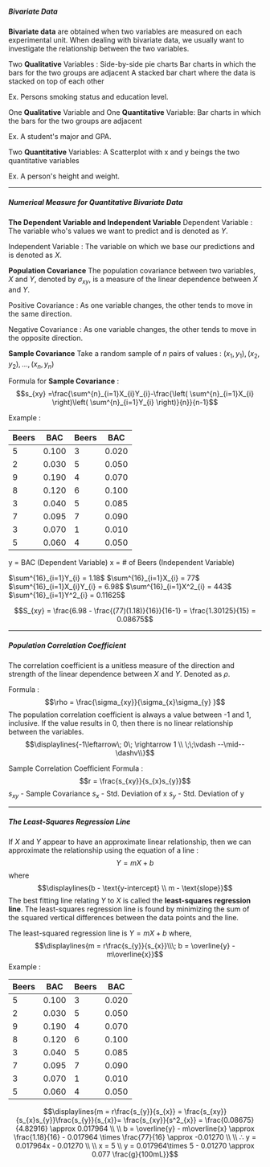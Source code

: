 ##### Bivariate Data
**Bivariate data** are obtained when two variables are measured on each experimental unit.
When dealing with bivariate data, we usually want to investigate the relationship between the two variables.

Two **Qualitative** Variables : 
	Side-by-side pie charts
	Bar charts in which the bars for the two groups are adjacent
	A stacked bar chart where the data is stacked on top of each other

Ex. 
	Persons smoking status and education level.

One **Qualitative** Variable and One **Quantitative** Variable:
	Bar charts in which the bars for the two groups are adjacent

Ex.
	A student's major and GPA.
	
Two **Quantitative** Variables:
	A Scatterplot with x and y beings the two quantitative variables

Ex. 
	A person's height and weight.



---
##### Numerical Measure for Quantitative Bivariate Data

**The Dependent Variable and Independent Variable**
Dependent Variable :
	The variable who's values we want to predict and is denoted as $Y$.

Independent Variable : 
	The variable on which we base our predictions and is denoted as $X$.


**Population Covariance**
The population covariance between two variables, $X$ and $Y$, denoted by $\sigma_{xy}$, is a measure of the linear dependence between $X$ and $Y$.

Positive Covariance : 
	As one variable changes, the other tends to move in the same direction.

Negative Covariance : 
	As one variable changes, the other tends to move in the opposite direction.


**Sample Covariance**
Take a random sample of $n$ pairs of values :
	$(x_{1}, y_{1}), (x_{2}, y_{2}),\dots,(x_{n}, y_{n})$

Formula for **Sample Covariance** : 
$$s_{xy} =\frac{\sum^{n}_{i=1}X_{i}Y_{i}-\frac{\left( \sum^{n}_{i=1}X_{i} \right)\left( \sum^{n}_{i=1}Y_{i} \right)}{n}}{n-1}$$

Example :

| Beers | BAC   | Beers | BAC   |
| ----- | ----- | ----- | ----- |
| 5     | 0.100 | 3     | 0.020 |
| 2     | 0.030 | 5     | 0.050 |
| 9     | 0.190 | 4     | 0.070 |
| 8     | 0.120 | 6     | 0.100 |
| 3     | 0.040 | 5     | 0.085 |
| 7     | 0.095 | 7     | 0.090 |
| 3     | 0.070 | 1     | 0.010 |
| 5     | 0.060 | 4     | 0.050 |
y = BAC (Dependent Variable)
x = # of Beers (Independent Variable)

$\sum^{16}_{i=1}Y_{i} = 1.18$
$\sum^{16}_{i=1}X_{i} = 77$
$\sum^{16}_{i=1}X_{i}Y_{i} = 6.98$
$\sum^{16}_{i=1}X^2_{i} = 443$
$\sum^{16}_{i=1}Y^2_{i} = 0.11625$

$$S_{xy} = \frac{6.98 - \frac{(77)(1.18)}{16}}{16-1} = \frac{1.30125}{15} = 0.08675$$


---
##### Population Correlation Coefficient
The correlation coefficient is a unitless measure of the direction and strength of the linear dependence between $X$ and $Y$. Denoted as $\rho$.

Formula : $$\rho = \frac{\sigma_{xy}}{\sigma_{x}\sigma_{y} }$$
The population correlation coefficient is always a value between -1 and 1, inclusive.
If the value results in 0, then there is no linear relationship between the variables.
$$\displaylines{-1\leftarrow\; 0\; \rightarrow 1 \\
\;\;\vdash --\mid-- \dashv\\}$$


Sample Correlation Coefficient Formula : $$r = \frac{s_{xy}}{s_{x}s_{y}}$$
$s_{xy}$ - Sample Covariance
$s_{x}$ - Std. Deviation of x
$s_{y}$ - Std. Deviation of y



---
##### The Least-Squares Regression Line

If $X$ and $Y$ appear to have an approximate linear relationship, then we can approximate the relationship using the equation of a line : $$Y = mX + b$$
where $$\displaylines{b - \text{y-intercept} \\ m - \text{slope}}$$
The best fitting line relating $Y$ to $X$ is called the **least-squares regression line**.
The least-squares regression line is found by minimizing the sum of the squared vertical differences between the data points and the line.

The least-squared regression line is $Y = mX + b$ where, $$\displaylines{m = r\frac{s_{y}}{s_{x}}\\\; b = \overline{y} - m\overline{x}}$$
Example : 

| Beers | BAC   | Beers | BAC   |
| ----- | ----- | ----- | ----- |
| 5     | 0.100 | 3     | 0.020 |
| 2     | 0.030 | 5     | 0.050 |
| 9     | 0.190 | 4     | 0.070 |
| 8     | 0.120 | 6     | 0.100 |
| 3     | 0.040 | 5     | 0.085 |
| 7     | 0.095 | 7     | 0.090 |
| 3     | 0.070 | 1     | 0.010 |
| 5     | 0.060 | 4     | 0.050 |
$$\displaylines{m = r\frac{s_{y}}{s_{x}} = \frac{s_{xy}}{s_{x}s_{y}}\frac{s_{y}}{s_{x}}= \frac{s_{xy}}{s^2_{x}} = \frac{0.08675}{4.82916} \approx 0.017964 \\ \\
b = \overline{y} - m\overline{x} \approx \frac{1.18}{16} - 0.017964 \times \frac{77}{16} \approx -0.01270 \\ \\
∴ y = 0.017964x - 0.01270 \\ \\
x = 5 \\
y = 0.017964\times 5 - 0.01270 \approx 0.077 \frac{g}{100mL}}$$


